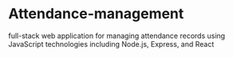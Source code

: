 # Attendance-management
full-stack web application for managing attendance records using JavaScript technologies including Node.js, Express, and React
